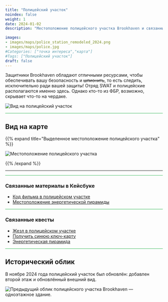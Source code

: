 ```yaml
---
title: "Полицейский участок"
noindex: false
weight: 1
date: 2024-01-02
description: "Местоположение полицейского участка Brookhaven и связанные секреты"

images:
- images/maps/police_station_remodeled_2024.png
- images/maps/police.jpg
#Categories: ["точка интереса","карта"]
#Tags: ["Полицейский участок"]
draft: false
--- 
```


Защитники Brookhaven обладают отличными ресурсами, чтобы обеспечивать вашу безопасность и ~~шпионить~~, то есть следить, исключительно ради вашей защиты! Отряд SWAT и полицейские располагаются именно здесь. Однако кто-то из ФБР, возможно, скрывает что-то на чердаке.

![Вид на полицейский участок](/images/maps/police_station_remodeled_2024.png)


<hr style="background-color: #28b44c" size=8>

## Вид на карте

{{% expand title="Выделенное местоположение полицейского участка" %}}

![Местоположение полицейского участка](/images/maps/police-station.png)

{{% /expand %}}

---

<hr style="background-color: #28b44c" size=8>

### Связанные материалы в Кейсбуке

- [Код фильма в полицейском участке](/casebook/movie_codes/#код-в-полицейском-участке)
- [Местоположение энергетической пирамиды](/casebook/energy_pyramids/#известные-местоположения)

<hr style="background-color: #28b44c" size=8>

### Связанные квесты

- [Жезл в полицейском участке](/lore/quests/rod_in_police_station/)
- [Получить синюю ключ-карту](/lore/special_tools/blue_key_card/)
- [Энергетическая пирамида](/lore/special_tools/energy_pyramid/)

<hr style="background-color: #28b44c" size=8>

## Исторический облик

В ноябре 2024 года полицейский участок был обновлён: добавлен второй этаж и обновлённый внешний вид.

![Предыдущий облик полицейского участка Brookhaven — одноэтажное здание.](/images/maps/police.jpg)
